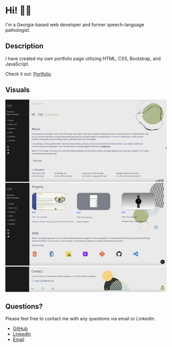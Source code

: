 # Hi! 👋🏾

I'm a Georgia-based web developer and former speech-language pathologist.

## Description

I have created my own portfolio page utilizing HTML, CSS, Bootstrap, and JavaScript.

Check it out: [Portfolio](https://ctrlaltree.github.io/Portfolio/)

## Visuals 

![screenshot](assets/images/portfolio-1.png)
![screenshot](assets/images/portfolio-2.png)
![screenshot](assets/images/portfolio-3.png)


## Questions?
Please feel free to contact me with any questions via email or LinkedIn.

- [GitHub](https://github.com/CtrlAltRee)
- [LinkedIn](https://www.linkedin.com/in/shareese-rucker/)
- [Email](dess.rucker@gmail.com)